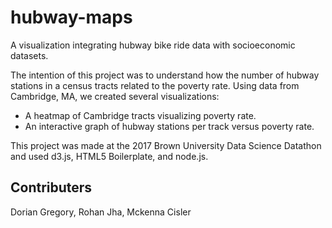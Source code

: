 # hubway-maps
A visualization integrating hubway bike ride data with socioeconomic datasets.

The intention of this project was to understand how the number of hubway stations in a census tracts related to the poverty rate. 
Using data from Cambridge, MA, we created several visualizations: 
- A heatmap of Cambridge tracts visualizing poverty rate.
- An interactive graph of hubway stations per track versus poverty rate.

This project was made at the 2017 Brown University Data Science Datathon and used d3.js, HTML5 Boilerplate, and node.js.

## Contributers
Dorian Gregory,
Rohan Jha, 
Mckenna Cisler
